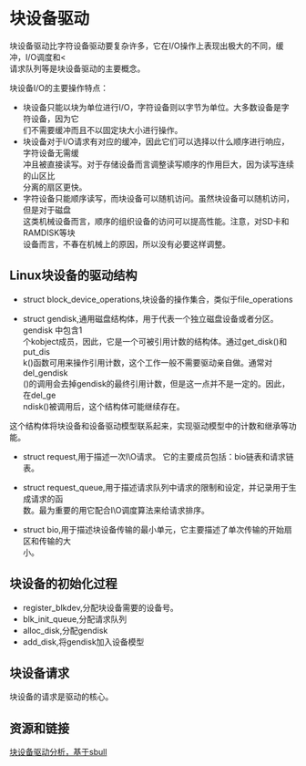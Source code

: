 # 块设备驱动 #

块设备驱动比字符设备驱动要复杂许多，它在I/O操作上表现出极大的不同，缓冲，I/O调度和<<br />请求队列等是块设备驱动的主要概念。

块设备I/O的主要操作特点：

* 块设备只能以块为单位进行I/O，字符设备则以字节为单位。大多数设备是字符设备，因为它<br />们不需要缓冲而且不以固定块大小进行操作。
* 块设备对于I/O请求有对应的缓冲，因此它们可以选择以什么顺序进行响应，字符设备无需缓<br />冲且被直接读写。对于存储设备而言调整读写顺序的作用巨大，因为读写连续的山区比<br />分离的扇区更快。
* 字符设备只能顺序读写，而块设备可以随机访问。虽然块设备可以随机访问，但是对于磁盘<br />这类机械设备而言，顺序的组织设备的访问可以提高性能。注意，对SD卡和RAMDISK等块<br />设备而言，不春在机械上的原因，所以没有必要这样调整。

## Linux块设备的驱动结构 ##

* struct block\_device\_operations,块设备的操作集合，类似于file_operations

* struct gendisk,通用磁盘结构体，用于代表一个独立磁盘设备或者分区。gendisk 中包含1<br />个kobject成员，因此，它是一个可被引用计数的结构体。通过get\_disk()和put\_dis<br />k()函数可用来操作引用计数，这个工作一般不需要驱动亲自做。通常对 del\_gendisk<br />()的调用会去掉gendisk的最终引用计数，但是这一点并不是一定的。因此，在del\_ge<br />ndisk()被调用后，这个结构体可能继续存在。

这个结构体将块设备和设备驱动模型联系起来，实现驱动模型中的计数和继承等功能。

* struct request,用于描述一次I\O请求。
它的主要成员包括：bio链表和请求链表。

* struct request_queue,用于描述请求队列中请求的限制和设定，并记录用于生成请求的函<br />数。最为重要的用它配合I\O调度算法来给请求排序。

* struct bio,用于描述块设备传输的最小单元，它主要描述了单次传输的开始扇区和传输的大<br />小。

## 块设备的初始化过程 ##

* register\_blkdev,分配块设备需要的设备号。
* blk\_init\_queue,分配请求队列
* alloc\_disk,分配gendisk
* add\_disk,将gendisk加入设备模型

## 块设备请求 ##

块设备的请求是驱动的核心。

## 资源和链接 ##
[块设备驱动分析，基于sbull](http://www.cnblogs.com/civet/archive/2011/03/14/1983899.html)
